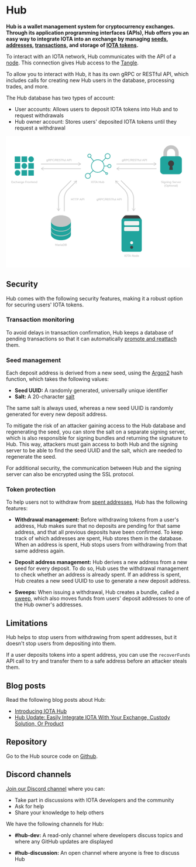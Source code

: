 # Hub

**Hub is a wallet management system for cryptocurrency exchanges. Through its application programming interfaces (APIs), Hub offers you an easy way to integrate IOTA into an exchange by managing [seeds](root://getting-started/0.1/clients/seeds.md), [addresses](root://getting-started/0.1/clients/addresses.md), [transactions](root://getting-started/0.1/transactions/transactions.md), and storage of [IOTA tokens](root://getting-started/0.1/clients/token.md).**

To interact with an IOTA network, Hub communicates with the API of a [node](root://getting-started/0.1/network/nodes.md). This connection gives Hub access to the [Tangle](root://getting-started/0.1/clients/token.md).

To allow you to interact with Hub, it has its own gRPC or RESTful API, which includes calls for creating new Hub users in the database, processing trades, and more.

The Hub database has two types of account:

- User accounts: Allows users to deposit IOTA tokens into Hub and to request withdrawals
- Hub owner account: Stores users' deposited IOTA tokens until they request a withdrawal

![IOTA Hub architecture](../images/iota_hub.png)

## Security

Hub comes with the following security features, making it a robust option for securing users' IOTA tokens.

### Transaction monitoring

To avoid delays in transaction confirmation, Hub keeps a database of pending transactions so that it can automatically [promote and reattach](root://getting-started/0.1/transactions/reattach-rebroadcast-promote.md) them.

### Seed management

Each deposit address is derived from a new seed, using the [Argon2](https://www.argon2.com/) hash function, which takes the following values:

- **Seed UUID:** A randomly generated, universally unique identifier
- **Salt:** A 20-character [salt](https://en.wikipedia.org/wiki/Salt_(cryptography))

The same salt is always used, whereas a new seed UUID is randomly generated for every new deposit address.

To mitigate the risk of an attacker gaining access to the Hub database and regenerating the seed, you can store the salt on a separate signing server, which is also responsible for signing bundles and returning the signature to Hub. This way, attackers must gain access to both Hub and the signing server to be able to find the seed UUID and the salt, which are needed to regenerate the seed.

For additional security, the communication between Hub and the signing server can also be encrypted using the SSL protocol. 

### Token protection

To help users not to withdraw from [spent addresses](root://getting-started/0.1/clients/addresses.md#spent-addresses), Hub has the following features:

- **Withdrawal management:** Before withdrawing tokens from a user's address, Hub makes sure that no deposits are pending for that same address, and that all previous deposits have been confirmed. To keep track of which addresses are spent, Hub stores them in the database. When an address is spent, Hub stops users from withdrawing from that same address again.
 
- **Deposit address management:** Hub derives a new address from a new seed for every deposit. To do so, Hub uses the withdrawal management to check whether an address is already spent. If an address is spent, Hub creates a new seed UUID to use to generate a new deposit address.

- **Sweeps:** When issuing a withdrawal, Hub creates a bundle, called a [sweep](../concepts/sweeps.md), which also moves funds from users' deposit addresses to one of the Hub owner's addresses.

## Limitations

Hub helps to stop users from withdrawing from spent addresses, but it doesn't stop users from depositing into them.

If a user deposits tokens into a spent address, you can use the `recoverFunds` API call to try and transfer them to a safe address before an attacker steals them.

## Blog posts

Read the following blog posts about Hub:

- [Introducing IOTA Hub](https://blog.iota.org/introducing-iota-hub-5349bb8a29cd)
- [Hub Update: Easily Integrate IOTA With Your Exchange, Custody Solution, Or Product](https://blog.iota.org/hub-update-easily-integrate-iota-with-your-exchange-custody-solution-or-product-747181b33d37)

## Repository

Go to the Hub source code on [Github](https://github.com/iotaledger/hub).

## Discord channels

[Join our Discord channel](https://discord.iota.org) where you can:

- Take part in discussions with IOTA developers and the community
- Ask for help
- Share your knowledge to help others

We have the following channels for Hub:

- **#hub-dev:** A read-only channel where developers discuss topics and where any GitHub updates are displayed

- **#hub-discussion:** An open channel where anyone is free to discuss Hub